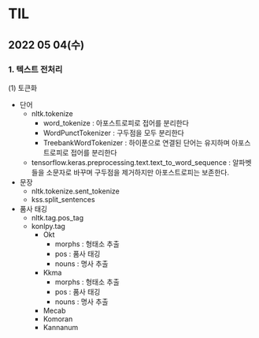 # TIL



## 2022 05 04(수)



### 1. 텍스트 전처리

 (1) 토큰화
* 단어
  * nltk.tokenize
    * word_tokenize : 아포스트로피로 접어를 분리한다
    * WordPunctTokenizer : 구두점을 모두 분리한다
    * TreebankWordTokenizer : 하이푼으로 연결된 단어는 유지하며 아포스트로피로 접어를 분리한다
  * tensorflow.keras.preprocessing.text.text_to_word_sequence : 알파벳들을 소문자로 바꾸며 구두점을 제거하지만 아포스트로피는 보존한다.
* 문장
  * nltk.tokenize.sent_tokenize
  * kss.split_sentences
* 품사 태깅
  * nltk.tag.pos_tag
  * konlpy.tag
    * Okt
      * morphs : 형태소 추출
      * pos : 품사 태깅
      * nouns : 명사 추출
    * Kkma
      * morphs : 형태소 추출
      * pos : 품사 태깅
      * nouns : 명사 추출
    * Mecab
    * Komoran
    * Kannanum